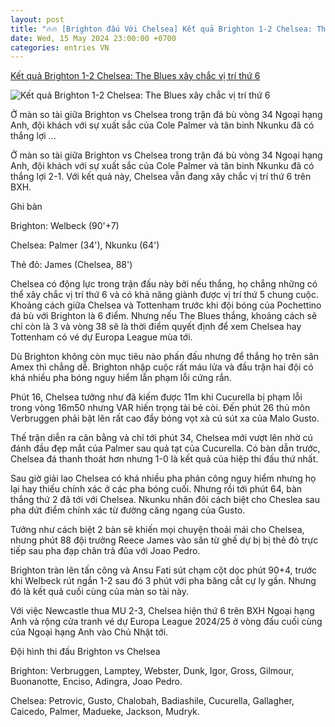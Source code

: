 ```yaml
---
layout: post
title: "🔥🔥 [Brighton đấu Với Chelsea] Kết quả Brighton 1-2 Chelsea: The Blues xây chắc vị trí thứ 6"
date: Wed, 15 May 2024 23:00:00 +0700
categories: entries VN
---
```

[Kết quả Brighton 1-2 Chelsea: The Blues xây chắc vị trí thứ 6](https://bongdaplus.vn/ngoai-hang-anh/ket-qua-brighton-vs-chelsea-the-blues-xay-chac-vi-tri-thu-6-4316032405.html)

![Kết quả Brighton 1-2 Chelsea: The Blues xây chắc vị trí thứ 6](https://cdn.bongdaplus.vn/Assets/Media/2024/05/16/8/Brighton-Chelsea-1-2.jpg)

Ở màn so tài giữa Brighton vs Chelsea trong trận đá bù vòng 34 Ngoại hạng Anh, đội khách với sự xuất sắc của Cole Palmer và tân binh Nkunku đã có thắng lợi ...

Ở màn so tài giữa Brighton vs Chelsea trong trận đá bù vòng 34 Ngoại hạng Anh, đội khách với sự xuất sắc của Cole Palmer và tân binh Nkunku đã có thắng lợi 2-1. Với kết quả này, Chelsea vẫn đang xây chắc vị trí thứ 6 trên BXH.

Ghi bàn

Brighton: Welbeck (90'+7)

Chelsea: Palmer (34'), Nkunku (64')

Thẻ đỏ: James (Chelsea, 88')

Chelsea có động lực trong trận đấu này bởi nếu thắng, họ chẳng những có thể xây chắc vị trí thứ 6 và có khả năng giành được vị trí thứ 5 chung cuộc. Khoảng cách giữa Chelsea và Tottenham trước khi đội bóng của Pochettino đá bù với Brighton là 6 điểm. Nhưng nếu The Blues thắng, khoảng cách sẽ chỉ còn là 3 và vòng 38 sẽ là thời điểm quyết định để xem Chelsea hay Tottenham có vé dự Europa League mùa tới.

Dù Brighton không còn mục tiêu nào phấn đấu nhưng để thắng họ trên sân Amex thì chẳng dễ. Brighton nhập cuộc rất máu lửa và đầu trận hai đội có khá nhiều pha bóng nguy hiểm lẫn phạm lỗi cứng rắn.

Phút 16, Chelsea tưởng như đã kiếm được 11m khi Cucurella bị phạm lỗi trong vòng 16m50 nhưng VAR hiến trọng tài bẻ còi. Đến phút 26 thủ môn Verbruggen phải bật lên rất cao đẩy bóng vọt xà cú sút xa của Malo Gusto.

Thế trận diễn ra cân bằng và chỉ tới phút 34, Chelsea mới vượt lên nhờ cú đánh đầu đẹp mắt của Palmer sau quả tạt của Cucurella. Có bàn dẫn trước, Chelsea đá thanh thoát hơn nhưng 1-0 là kết quả của hiệp thi đấu thứ nhất.

Sau giờ giải lao Chelsea có khá nhiều pha phản công nguy hiểm nhưng họ lại hay thiếu chính xác ở các pha bóng cuối. Nhưng rồi tới phút 64, bàn thắng thứ 2 đã tới với Chelsea. Nkunku nhân đôi cách biệt cho Cheslea sau pha dứt điểm chính xác từ đường căng ngang của Gusto.

Tưởng như cách biệt 2 bàn sẽ khiến mọi chuyện thoải mái cho Chelsea, nhưng phút 88 đội trưởng Reece James vào sân từ ghế dự bị bị thẻ đỏ trực tiếp sau pha đạp chân trả đũa với Joao Pedro.

Brighton tràn lên tấn công và Ansu Fati sút chạm cột dọc phút 90+4, trước khi Welbeck rút ngắn 1-2 sau đó 3 phút với pha băng cắt cự ly gần. Nhưng đó là kết quả cuối cùng của màn so tài này.

Với việc Newcastle thua MU 2-3, Chelsea hiện thứ 6 trên BXH Ngoại hạng Anh và rộng cửa tranh vé dự Europa League 2024/25 ở vòng đấu cuối cùng của Ngoại hạng Anh vào Chủ Nhật tới.

Đội hình thi đấu Brighton vs Chelsea

Brighton: Verbruggen, Lamptey, Webster, Dunk, Igor, Gross, Gilmour, Buonanotte, Enciso, Adingra, Joao Pedro.

Chelsea: Petrovic, Gusto, Chalobah, Badiashile, Cucurella, Gallagher, Caicedo, Palmer, Madueke, Jackson, Mudryk.

